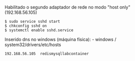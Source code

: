 Habilitado o segundo adaptador de rede no modo "host only" (192.168.56.105)
````
$ sudo service sshd start
$ chkconfig sshd on
$ systemctl enable sshd.service
````
Inserido dns no windows (máquina física):
       - windows / system32/drivers/etc/hosts
```
192.168.56.105  redismysqllabcontainer
```
